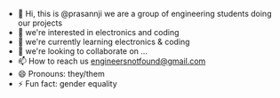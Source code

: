 - 👋 Hi, this is @prasannji we are a group of engineering students doing our projects
- 👀 we're interested in electronics and coding
- 🌱 we're currently learning electronics & coding
- 💞️ we're looking to collaborate on ...
- 📫 How to reach us engineersnotfound@gmail.com
- 😄 Pronouns: they/them
- ⚡ Fun fact: gender equality

<!---
prasannji/prasannji is a ✨ special ✨ repository because its `README.md` (this file) appears on your GitHub profile.
You can click the Preview link to take a look at your changes.
--->
